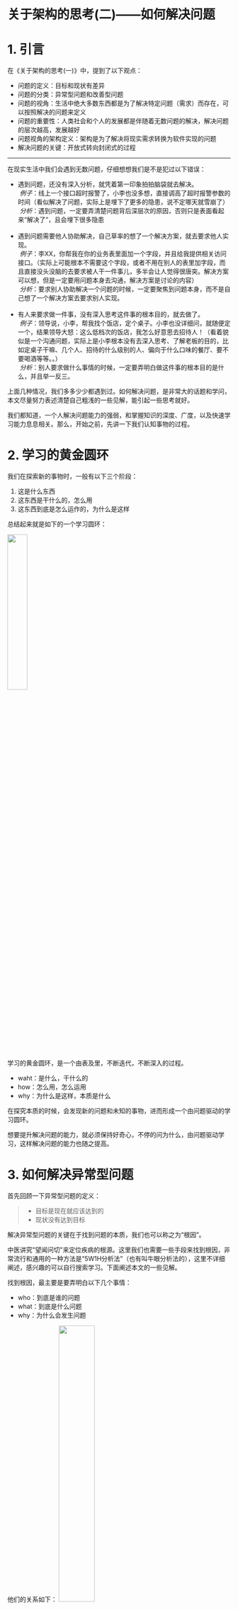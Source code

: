 **关于架构的思考(二)——如何解决问题**
=====


# 1. 引言

在《关于架构的思考(一)》中，提到了以下观点：

- 问题的定义：目标和现状有差异
- 问题的分类：异常型问题和改善型问题
- 问题的视角：生活中绝大多数东西都是为了解决特定问题（需求）而存在，可以按照解决的问题来定义
- 问题的重要性：人类社会和个人的发展都是伴随着无数问题的解决，解决问题的层次越高，发展越好
- 问题视角的架构定义：架构是为了解决将现实需求转换为软件实现的问题
- 解决问题的关键：开放式转向封闭式的过程

----
在现实生活中我们会遇到无数问题，仔细想想我们是不是犯过以下错误：
- 遇到问题，还没有深入分析，就凭着第一印象拍拍脑袋就去解决。    
  *例子*：线上一个接口超时报警了，小李也没多想，直接调高了超时报警参数的时间（看似解决了问题，实际上是埋下了更多的隐患，说不定哪天就雪崩了）    
  *分析*：遇到问题，一定要弄清楚问题背后深层次的原因，否则只是表面看起来“解决了”，且会埋下很多隐患     
   
- 遇到问题需要他人协助解决，自己草率的想了一个解决方案，就去要求他人实现。    
  *例子*：李XX，你帮我在你的业务表里面加一个字段，并且给我提供相关访问接口。（实际上可能根本不需要这个字段，或者不用在别人的表里加字段，而且直接没头没脑的去要求被人干一件事儿，多半会让人觉得很唐突。解决方案可以想，但是一定要用问题本身去沟通，解决方案是讨论的内容）    
  *分析*：要求别人协助解决一个问题的时候，一定要聚焦到问题本身，而不是自己想了一个解决方案去要求别人实现。     
   
- 有人来要求做一件事，没有深入思考这件事的根本目的，就去做了。    
  *例子*：领导说，小李，帮我找个饭店，定个桌子。小李也没详细问，就随便定一个，结果领导大怒：这么低档次的饭店，我怎么好意思去招待人！（看着貌似是一个沟通问题，实际上是小李根本没有去深入思考、了解老板的目的，比如定桌子干嘛、几个人、招待的什么级别的人、偏向于什么口味的餐厅、要不要喝酒等等。。）    
  *分析*：别人要求做什么事情的时候，一定要弄明白做这件事的根本目的是什么，并且举一反三。     

上面几种情况，我们多多少少都遇到过。如何解决问题，是非常大的话题和学问，本文尽量努力表述清楚自己粗浅的一些见解，能引起一些思考就好。

我们都知道，一个人解决问题能力的强弱，和掌握知识的深度、广度，以及快速学习能力息息相关。那么，开始之前，先讲一下我们认知事物的过程。

# 2. 学习的黄金圆环

我们在探索新的事物时，一般有以下三个阶段：   
1. 这是什么东西  
2. 这东西是干什么的，怎么用   
3. 这东西到底是怎么运作的，为什么是这样   

总结起来就是如下的一个学习圆环：

<img src="http://img.blog.csdn.net/20170923173632436" width="30%" height="30%">

学习的黄金圆环，是一个由表及里，不断迭代，不断深入的过程。
- waht：是什么，干什么的
- how：怎么用，怎么运用
- why：为什么是这样，本质是什么

在探究本质的时候，会发现新的问题和未知的事物，进而形成一个由问题驱动的学习圆环。   

想要提升解决问题的能力，就必须保持好奇心，不停的问为什么，由问题驱动学习，这样解决问题的能力也随之提高。

# 3. 如何解决异常型问题
首先回顾一下异常型问题的定义：   
 >- 目标是现在就应该达到的
 >- 现状没有达到目标

解决异常型问题的关键在于找到问题的本质，我们也可以称之为“根因”。

中医讲究"望闻问切"来定位疾病的根源。这里我们也需要一些手段来找到根因，非常流行和通用的一种方法是“5W1H分析法”（也有叫牛眼分析法的），这里不详细阐述，感兴趣的可以自行搜索学习。下面阐述本文的一些见解。

找到根因，最主要是要弄明白以下几个事情：
- who：到底是谁的问题
- what：到底是什么问题
- why：为什么会发生问题

他们的关系如下：
<img src="http://img.blog.csdn.net/20171013100725176" width="40%" height="40%">

其中的核心是找到“到底是谁的问题”，也就是问题的主体，否则后面的工作都属于无用功。大致思路如下：

 1. 找到疑似“问题主体”，在3.1章节中详细讲述  
 2. 核实疑似“问题主体”到底出了什么问题，是否是导致问题的根因，如不是，返回1，继续找问题主体
 3. 核实疑似“问题主体”为什么会发生问题，是否有更深层次的“问题主体”，如有，返回1，继续找问题主体

按照这个循环去剥茧抽丝的找，一定会找到“根因”。下面重点讲述最重要的1步骤，如何确定疑似“问题主体”。

## 3.1 找到“谁的问题”
所有的问题，都会有各种“相关者”，这些“相关者”存在一定关系，且某个“相关者”会是“问题的主体”。只有找到这个关键的“相关者”，我们才能有的放矢，对症下药，解决问题。

因此，在开始找“谁的问题”之前，我们必须弄明白这个问题中所有的“相关者”，并且弄明白这些“相关者”的关系和作用。

一般来说，从问题最外层的“相关者”出发，一层一层挖掘下去，会形成一个问题相关者的“链式结构”或者“树型结构”，如下分别讲解。

### 问题相关者：链式结构

以一个我们经常遇到的问题举例：一个web网页无法访问了。我们需要“挖”这个问题涉及到的“相关者”有哪些。也就是要把web网页的调用链弄明白，假设如下：
- 用户的访问终端：手机app/手机浏览器/PC浏览器等等
- 用户的网络类型：wifi，电信/移动等等
- 用户地域&cdn网络：北京用户，第三方cdn运营商/自建cdn等等
- 流量入口服务：lvs&nginx/haproxy&nginx等等
- 服务端：web网页url访问的后端服务

这样形成以下的问题主体链：
>用户访问终端 -> 用户网络&运营商 -> cdn -> 流量入口 -> 服务端

*注意：要解决这个问题，必须先把整个调用链弄清楚，这个过程如果不熟悉，其实就是一个学习的过程，可以参照“学习圆环”。*

针对以上调用链，我们继续“挖”是谁的问题，
- 用户的访问终端：终端是否可以正常访问其他页面，如果是，一般不会是终端问题
- 用户的网络类型：用户网络访问其他服务是否正常
- 用户地域&cdn网络：该地域用户是否大规模有问题，该cdn厂商服务是否稳定
- 流量入口服务：流量入口程序是否稳定，是否有异常/错误发生
- 服务端：针对该web界面访问的url，是否做了正确处理和返回，是否超时

按照这个范围去查，基本可以很快定位出到底是“谁的问题”。

### 问题相关者：树型结构
上面的结构是问题相关者的链式结构，但是如果问题稍微复杂点，形成的就会是一个树形结构。比如，假设web界面调用的url在后端是多层调用，则变成了如下结构：  

 >用户访问终端 -> 用户网络&运营商 -> cdn -> 流量入口 -> 服务端 -> 依赖服务1   
 >&emsp;&emsp;&emsp;&emsp;&emsp;&emsp;&emsp;&emsp;&emsp;&emsp;&emsp;&emsp;&emsp;&emsp;&emsp;&emsp;&emsp;&emsp;&emsp;&emsp;&emsp;&emsp;&emsp;&emsp;&emsp;&emsp;&emsp;&emsp;&emsp;-> 依赖服务2   
 >&emsp;&emsp;&emsp;&emsp;&emsp;&emsp;&emsp;&emsp;&emsp;&emsp;&emsp;&emsp;&emsp;&emsp;&emsp;&emsp;&emsp;&emsp;&emsp;&emsp;&emsp;&emsp;&emsp;&emsp;&emsp;&emsp;&emsp;&emsp;&emsp;-> 依赖服务3     
                                                             
这种情况下，就需要依次排查是哪个依赖服务发生了故障。这里不再详细说明，总之解决异常型问题，必须先弄明白问题所有的“相关者”以及他们的关系，然后再去逐步定位是哪个问题相关者出了问题，找到“问题主体”。


# 4. 如何解决改善型问题

首先回顾一下改善型问题的定义：
 >- 目标是将来去达到的
 >- 现状没有达到目标
 

解决改善型问题的关键，是要明确目标，并且有计划的去达成目标，我们分解为以下几个阶段去解决改善型问题。
- what： 核心需求、目标是什么
- who： 利益相关者有哪些，以及他们的权责以及关注的利益点
- how： 利用有限的资源，权衡利益相关者，去满足关键利益点

其中，最最重要的就是必须弄明白核心的目标到底是什么，否则从一开始方向就错了，做再多的事情也是白瞎，下面分别讲解。

## 4.1 what-核心目标是什么

在日常工作和生活中，太多的例子，我们在没有弄明白根本目的之前，就急于开工，但是殊不知从开始就是错的，就像引言中的例子一样。

所以，在接到一个要求或者需求时，一定要问“为什么要这样”，得到回答之后，根据回答再问“为什么”。如此循环，直到弄明白真正的“核心目标/需求”。

我们用引言中的例子来说明：   
老板：小李，帮我找个饭店，定个桌子    
小李：为什么    
老板：我要招待几个客人    
小李：为什么    
老板：XX项目需要他们帮忙搞定    
小李：为什么    
老板：因为他们是某某部门的负责人    
小李：为什么    
老板：你TM复读机啊！= =#    

其实问到第二个为什么，这个例子的核心目标我们就清楚了，核心目标是“XX项目需要客人帮忙搞定”。     

***划重点：接到要求和需求，至少问两个以上为什么，弄明白真正的核心目标/需求***

## 4.2 who-明确相关利益者

4.1章节中，我们讲了如何获取核心的目标和需求。实现目标的过程中，会涉及到各种人员、资源等。我们必须在真正行动前，弄明白所有的“利益相关者”以及他们的“权责”和“关注的利益”，这样才能做到分清主次、有的放矢。

*一般来说，我们可以采取“枚举法”，把所有的“利益相关者”都罗列出来，并且一定要弄明白他们的“权责”和“真正关注的利益”（可以利用4.1章节的办法来弄清利益点）*

还以引言的例子来说明，在4.1章节中，我们弄明白了老板的核心目标是“XX项目需要客人帮忙搞定”，我们列举一下相关利益者：
- 客人1某局长：   
    权责：对XX项目有生杀大权       
    关注利益：项目是否符合规划      
- 客人2局长秘书：    
    权责：局长助理，亲信，有一定话语权      
    关注利益：不知    
- 客人3司机：    
    权责：给局长开车，熟知局长习惯以及生活     
    关注利益：不知    
- 老板：    
    权责：陪同局长一行人，尽量搞定项目         
    关注利益：以最小的代价搞定项目    
- 小李：    
    权责：辅助老板搞定项目     

设想，小李本来是一个基层员工，如果他弄明白了老板的核心目标，明确了这些“利益相关者”，并且针对重点人员，有目标的制定计划，最终帮助老板以最小的代价搞定了项目。只要老板不傻，一定会对小李另眼相看，升职加薪是顺带的事儿。

***划重点：可以采用“枚举法”列举核心目标实现过程中涉及到的所有“利益相关者”，并明确他们的“权责”以及“真正关注的利益点”(多思考多问为什么，)***

## 4.3 how-如何满足关键利益点

首先我们要在众多的“利益相关者”中，根据同“核心目标”的关系，明确“关键利益者”，从其关注的众多利益点中明确“关键利益点”。并且对其余利益者和利益点做一个主次排序，利用有限的资源去尽量满足。


还以引言的例子来说明，4.2章节中，我们一眼就看到，客人1就是“关键利益相关者”。但是在他关注的利益中，没有更多信息。但是在客人3司机的权责中，我们看到司机熟悉局长的习惯和生活。小李拍拍脑袋，私下去找了司机，给了些许好处，司机就告诉小李，局长的儿子一直没找到合适的工作，局长为此很烦恼。

得到这个关键信息，小李立刻告知了老板，并且根据从司机那里打听来老板的餐饮习惯，定了最合适的酒店。结果不言而喻，老板帮局长搞定了他儿子的工作，局长也帮老板搞定了项目。

***划重点：利用有限的资源，优先满足“关键利益者”关注的“关键利益点”***


---
分割线，故事完结。上面我们提到的解决“改善型问题”的方法，可以用在绝大多数的场景里，也可以运用在一个系统或者项目的全流程中。

本文只提供一个大概的思路和方法，有不少以偏概全的地方，希望大家见谅，能引起一些思考就达到本文的目的了。


# 5. 关于人性

我们日常遇到的绝大多数问题都和人相关，以上章节中讲述的是排除了“人性”因素的，解决和人相关的问题，很多时候解决问题的人要做到“洞悉人性”，并且“反人性”。（比如临危不乱、少说多做等等）

举个栗子：
- 和女朋友吵架了，这个算一个异常型问题。如果这时候去追究到底是“谁的问题”，那不是找死么= =#
- 女朋友不高兴，你的目标是让她高兴起来，这算一个改善型问题。那解决这问题的时候，你如果去问她为什么不高兴，回答一定是“不为什么”（心累。。）

因此解决问题的高手，一般来说都是是情商很高的人（技术/专业领域，不和人打交道的除外）

关于人性是一个更大的话题，这里就不多讲了，只作为引子提一下。强烈推荐《人性的弱点》这本书，反复看，反复思考，反复反省。

# 6. 总结
总结一下，本文主要阐述了以下观点：
- 学习的黄金圆环：what-how-why圆环
- 解决异常型问题：最主要的是找到“到底是谁的问题”（前提是先弄明白问题相关者的结构（链式/树形结构））
- 解决改善型问题：必须弄明白“核心目标”到底是什么，明确“利益相关者”以及其“权责”以及“真正关注的利益点”
- 关于人性：解决和人相关的问题，解决问题的人要做到“洞悉人性”和“反人性”

本文中不少内容有点以偏概全，希望大家多多包涵，总体主旨是希望抛砖引玉，引起思考就好。

软件架构作为改善型问题的一类，在《关于架构的思考（三）——回到架构》中会详细探讨，敬请期待。
